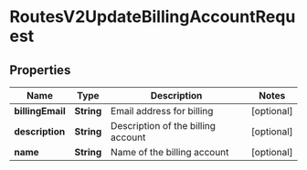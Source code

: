 

# RoutesV2UpdateBillingAccountRequest


## Properties

| Name | Type | Description | Notes |
|------------ | ------------- | ------------- | -------------|
|**billingEmail** | **String** | Email address for billing |  [optional] |
|**description** | **String** | Description of the billing account |  [optional] |
|**name** | **String** | Name of the billing account |  [optional] |



